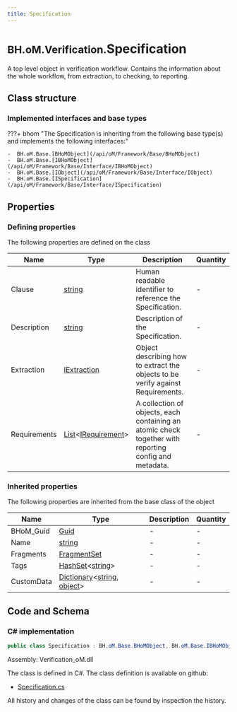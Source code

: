 ```yaml
---
title: Specification
---
```


# <small>BH.oM.Verification.</small>**Specification**

A top level object in verification workflow. Contains the information about the whole workflow, from extraction, to checking, to reporting.

## Class structure

### Implemented interfaces and base types

???+ bhom "The Specification is inheriting from the following base type(s) and implements the following interfaces:"

    -  BH.oM.Base.[BHoMObject](/api/oM/Framework/Base/BHoMObject)
    -  BH.oM.Base.[IBHoMObject](/api/oM/Framework/Base/Interface/IBHoMObject)
    -  BH.oM.Base.[IObject](/api/oM/Framework/Base/Interface/IObject)
    -  BH.oM.Base.[ISpecification](/api/oM/Framework/Base/Interface/ISpecification)


## Properties



### Defining properties

The following properties are defined on the class

| Name             | Type             | Description      | Quantity         |
|------------------|------------------|------------------|------------------|
| Clause | [string](https://learn.microsoft.com/en-us/dotnet/api/System.String?view=netstandard-2.0) | Human readable identifier to reference the Specification. | - |
| Description | [string](https://learn.microsoft.com/en-us/dotnet/api/System.String?view=netstandard-2.0) | Description of the Specification. | - |
| Extraction | [IExtraction](/api/oM/Framework/Verification/Extraction/Interfaces/IExtraction) | Object describing how to extract the objects to be verify against Requirements. | - |
| Requirements | [List](https://learn.microsoft.com/en-us/dotnet/api/System.Collections.Generic.List-1?view=netstandard-2.0)&lt;[IRequirement](/api/oM/Framework/Verification/Requirements/Interfaces/IRequirement)&gt; | A collection of objects, each containing an atomic check together with reporting config and metadata. | - |


### Inherited properties
The following properties are inherited from the base class of the object

| Name             | Type             | Description      | Quantity         |
|------------------|------------------|------------------|------------------|
| BHoM_Guid | [Guid](https://learn.microsoft.com/en-us/dotnet/api/System.Guid?view=netstandard-2.0) | - | - |
| Name | [string](https://learn.microsoft.com/en-us/dotnet/api/System.String?view=netstandard-2.0) | - | - |
| Fragments | [FragmentSet](/api/oM/Framework/Base/FragmentSet) | - | - |
| Tags | [HashSet](https://learn.microsoft.com/en-us/dotnet/api/System.Collections.Generic.HashSet-1?view=netstandard-2.0)&lt;[string](https://learn.microsoft.com/en-us/dotnet/api/System.String?view=netstandard-2.0)&gt; | - | - |
| CustomData | [Dictionary](https://learn.microsoft.com/en-us/dotnet/api/System.Collections.Generic.Dictionary-2?view=netstandard-2.0)&lt;[string](https://learn.microsoft.com/en-us/dotnet/api/System.String?view=netstandard-2.0), [object](https://learn.microsoft.com/en-us/dotnet/api/System.Object?view=netstandard-2.0)&gt; | - | - |


## Code and Schema

### C# implementation

``` C# title="C#"
public class Specification : BH.oM.Base.BHoMObject, BH.oM.Base.IBHoMObject, BH.oM.Base.IObject, BH.oM.Base.ISpecification
```

Assembly: Verification_oM.dll

The class is defined in C#. The class definition is available on github:

- [Specification.cs](https://github.com/BHoM/BHoM/blob/develop/Verification_oM/Specifications\Specification.cs)

All history and changes of the class can be found by inspection the history.
